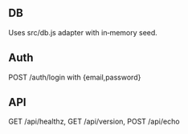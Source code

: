 
## DB
Uses src/db.js adapter with in‑memory seed.
## Auth
POST /auth/login with {email,password}

## API
GET /api/healthz, GET /api/version, POST /api/echo